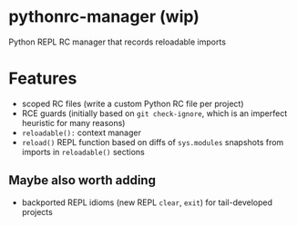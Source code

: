 # pythonrc-manager (wip)
Python REPL RC manager that records reloadable imports

# Features
* scoped RC files (write a custom Python RC file per project)
* RCE guards (initially based on `git check-ignore`, which is an imperfect heuristic for many reasons)
* `reloadable():` context manager
* `reload()` REPL function based on diffs of `sys.modules` snapshots from imports in `reloadable()` sections

## Maybe also worth adding
* backported REPL idioms (new REPL `clear`, `exit`) for tail-developed projects
